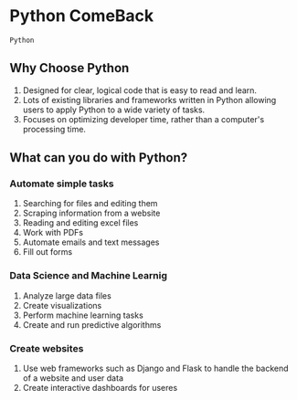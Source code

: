 # Python ComeBack

`Python`

## Why Choose Python
1) Designed for clear, logical code that is easy to read and learn. 
2) Lots of existing libraries and frameworks written in Python allowing users to apply Python to a wide variety of tasks.
3) Focuses on optimizing developer time, rather than a computer's processing time.

## What can you do with Python?
### Automate simple tasks
1) Searching for files and editing them
2) Scraping information from a website
3) Reading and editing excel files
4) Work with PDFs
5) Automate emails and text messages
6) Fill out forms

### Data Science and Machine Learnig
1) Analyze large data files
2) Create visualizations
3) Perform machine learning tasks
4) Create and run predictive algorithms

### Create websites
1) Use web frameworks such as Django and Flask to handle the backend of a website and user data
2) Create interactive dashboards for useres
